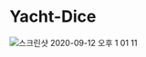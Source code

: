 # Yacht-Dice

![스크린샷 2020-09-12 오후 1 01 11](https://user-images.githubusercontent.com/26249582/92988355-bb0c2b80-f505-11ea-9c95-fdcd2b093191.png)
